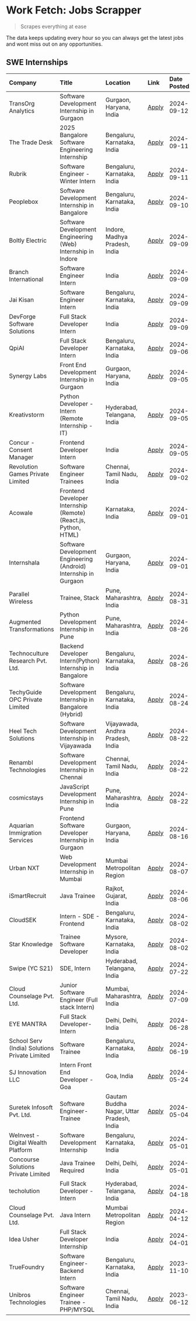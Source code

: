 # Work Fetch: Jobs Scrapper
> Scrapes everything at ease

The data keeps updating every hour so you can always get the latest jobs and wont miss out on any opportunities.

## SWE Internships
<!--START_SECTION:workfetch-->
| Company                                       | Title                                                            | Location                                  | Link                                                                                                                                                                                                                                                                                        | Date Posted   |
|:----------------------------------------------|:-----------------------------------------------------------------|:------------------------------------------|:--------------------------------------------------------------------------------------------------------------------------------------------------------------------------------------------------------------------------------------------------------------------------------------------|:--------------|
| TransOrg Analytics                            | Software Development Internship in Gurgaon                       | Gurgaon, Haryana, India                   | [Apply](https://in.linkedin.com/jobs/view/software-development-internship-in-gurgaon-at-transorg-analytics-4024791052?position=32&pageNum=0&refId=eyZLFwOUL55s8HIcMBzUYQ%3D%3D&trackingId=WqZ0aLH2ixRiq7Zwc9DxdA%3D%3D&trk=public_jobs_jserp-result_search-card)                            | 2024-09-12    |
| The Trade Desk                                | 2025 Bangalore Software Engineering Internship                   | Bengaluru, Karnataka, India               | [Apply](https://in.linkedin.com/jobs/view/2025-bangalore-software-engineering-internship-at-the-trade-desk-3987456531?position=5&pageNum=0&refId=eyZLFwOUL55s8HIcMBzUYQ%3D%3D&trackingId=FaHhc88M37YyMB7WzUBjGQ%3D%3D&trk=public_jobs_jserp-result_search-card)                             | 2024-09-11    |
| Rubrik                                        | Software Engineer - Winter Intern                                | Bengaluru, Karnataka, India               | [Apply](https://in.linkedin.com/jobs/view/software-engineer-winter-intern-at-rubrik-4006567784?position=8&pageNum=0&refId=eyZLFwOUL55s8HIcMBzUYQ%3D%3D&trackingId=O7WGydm%2Fe%2Fp5C6ZYaAIisg%3D%3D&trk=public_jobs_jserp-result_search-card)                                                | 2024-09-11    |
| Peoplebox                                     | Software Development Internship in Bangalore                     | Bengaluru, Karnataka, India               | [Apply](https://in.linkedin.com/jobs/view/software-development-internship-in-bangalore-at-peoplebox-4022411601?position=6&pageNum=0&refId=eyZLFwOUL55s8HIcMBzUYQ%3D%3D&trackingId=LZJvpvEO6l0spyYwlHutqQ%3D%3D&trk=public_jobs_jserp-result_search-card)                                    | 2024-09-10    |
| Boltly Electric                               | Software Development Engineering (Web) Internship in Indore      | Indore, Madhya Pradesh, India             | [Apply](https://in.linkedin.com/jobs/view/software-development-engineering-web-internship-in-indore-at-boltly-electric-4021686267?position=10&pageNum=0&refId=eyZLFwOUL55s8HIcMBzUYQ%3D%3D&trackingId=IWgqAZTF5G1%2FFg1Oo1B6oQ%3D%3D&trk=public_jobs_jserp-result_search-card)              | 2024-09-09    |
| Branch International                          | Software Engineer Intern                                         | India                                     | [Apply](https://in.linkedin.com/jobs/view/software-engineer-intern-at-branch-international-3360513601?position=21&pageNum=0&refId=eyZLFwOUL55s8HIcMBzUYQ%3D%3D&trackingId=ovi5BMVx%2BFsoZ%2BLztrIdRA%3D%3D&trk=public_jobs_jserp-result_search-card)                                        | 2024-09-09    |
| Jai Kisan                                     | Software Engineer Intern                                         | Bengaluru, Karnataka, India               | [Apply](https://in.linkedin.com/jobs/view/software-engineer-intern-at-jai-kisan-4024075360?position=33&pageNum=0&refId=eyZLFwOUL55s8HIcMBzUYQ%3D%3D&trackingId=Yuz4ZDE%2BlZv4%2FPgT4aifHA%3D%3D&trk=public_jobs_jserp-result_search-card)                                                   | 2024-09-09    |
| DevForge Software Solutions                   | Full Stack Developer Intern                                      | India                                     | [Apply](https://in.linkedin.com/jobs/view/full-stack-developer-intern-at-devforge-software-solutions-4020432958?position=41&pageNum=0&refId=eyZLFwOUL55s8HIcMBzUYQ%3D%3D&trackingId=EA1m76nBe5bmK%2Bnnn0s%2Fwg%3D%3D&trk=public_jobs_jserp-result_search-card)                              | 2024-09-09    |
| QpiAI                                         | Full Stack Developer Intern                                      | Bengaluru, Karnataka, India               | [Apply](https://in.linkedin.com/jobs/view/full-stack-developer-intern-at-qpiai-4017395346?position=53&pageNum=0&refId=eyZLFwOUL55s8HIcMBzUYQ%3D%3D&trackingId=kl6I6j2m7Lp5cOIYHxSrPA%3D%3D&trk=public_jobs_jserp-result_search-card)                                                        | 2024-09-06    |
| Synergy Labs                                  | Front End Development Internship in Gurgaon                      | Gurgaon, Haryana, India                   | [Apply](https://in.linkedin.com/jobs/view/front-end-development-internship-in-gurgaon-at-synergy-labs-4018742698?position=25&pageNum=0&refId=eyZLFwOUL55s8HIcMBzUYQ%3D%3D&trackingId=GMgvJX3tirOwBqq8TbMx2Q%3D%3D&trk=public_jobs_jserp-result_search-card)                                 | 2024-09-05    |
| Kreativstorm                                  | Python Developer - Intern (Remote Internship - IT)               | Hyderabad, Telangana, India               | [Apply](https://in.linkedin.com/jobs/view/python-developer-intern-remote-internship-it-at-kreativstorm-4018537919?position=44&pageNum=0&refId=eyZLFwOUL55s8HIcMBzUYQ%3D%3D&trackingId=z9RNO%2B%2BBSo0GpWwGMzh9qw%3D%3D&trk=public_jobs_jserp-result_search-card)                            | 2024-09-05    |
| Concur - Consent Manager                      | Frontend Developer Intern                                        | India                                     | [Apply](https://in.linkedin.com/jobs/view/frontend-developer-intern-at-concur-consent-manager-4016878382?position=50&pageNum=0&refId=eyZLFwOUL55s8HIcMBzUYQ%3D%3D&trackingId=xsww75pXCHiAtODnw5WtjQ%3D%3D&trk=public_jobs_jserp-result_search-card)                                         | 2024-09-05    |
| Revolution Games Private Limited              | Software Engineer Trainees                                       | Chennai, Tamil Nadu, India                | [Apply](https://in.linkedin.com/jobs/view/software-engineer-trainees-at-revolution-games-private-limited-4015912927?position=45&pageNum=0&refId=eyZLFwOUL55s8HIcMBzUYQ%3D%3D&trackingId=wq%2B69lsz3WxawUtfUflGOg%3D%3D&trk=public_jobs_jserp-result_search-card)                            | 2024-09-02    |
| Acowale                                       | Frontend Developer Internship (Remote) (React.js, Python, HTML)  | Karnataka, India                          | [Apply](https://in.linkedin.com/jobs/view/frontend-developer-internship-remote-react-js-python-html-at-acowale-4014663920?position=2&pageNum=0&refId=eyZLFwOUL55s8HIcMBzUYQ%3D%3D&trackingId=9B1a9NyOdWv8pvI3n3ay7Q%3D%3D&trk=public_jobs_jserp-result_search-card)                         | 2024-09-01    |
| Internshala                                   | Software Development Engineering (Android) Internship in Gurgaon | Gurgaon, Haryana, India                   | [Apply](https://in.linkedin.com/jobs/view/software-development-engineering-android-internship-in-gurgaon-at-internshala-4015471580?position=9&pageNum=0&refId=eyZLFwOUL55s8HIcMBzUYQ%3D%3D&trackingId=Kc7H%2BZ1iVDgARUkOV8JejA%3D%3D&trk=public_jobs_jserp-result_search-card)              | 2024-09-01    |
| Parallel Wireless                             | Trainee, Stack                                                   | Pune, Maharashtra, India                  | [Apply](https://in.linkedin.com/jobs/view/trainee-stack-at-parallel-wireless-3905689841?position=51&pageNum=0&refId=eyZLFwOUL55s8HIcMBzUYQ%3D%3D&trackingId=wGUC5He0Ki94SjGzUb%2Bhcw%3D%3D&trk=public_jobs_jserp-result_search-card)                                                        | 2024-08-31    |
| Augmented Transformations                     | Python Development Internship in Pune                            | Pune, Maharashtra, India                  | [Apply](https://in.linkedin.com/jobs/view/python-development-internship-in-pune-at-augmented-transformations-4010741884?position=16&pageNum=0&refId=eyZLFwOUL55s8HIcMBzUYQ%3D%3D&trackingId=3HI7EmlbiIF6VkL6RtCmsQ%3D%3D&trk=public_jobs_jserp-result_search-card)                          | 2024-08-26    |
| Technoculture Research Pvt. Ltd.              | Backend Developer Intern(Python) Internship in Bangalore         | Bengaluru, Karnataka, India               | [Apply](https://in.linkedin.com/jobs/view/backend-developer-intern-python-internship-in-bangalore-at-technoculture-research-pvt-ltd-4010744714?position=36&pageNum=0&refId=eyZLFwOUL55s8HIcMBzUYQ%3D%3D&trackingId=%2B6LoUFChVJS7n7N1N3bFyw%3D%3D&trk=public_jobs_jserp-result_search-card) | 2024-08-26    |
| TechyGuide OPC Private Limited                | Software Development Internship in Bangalore (Hybrid)            | Bengaluru, Karnataka, India               | [Apply](https://in.linkedin.com/jobs/view/software-development-internship-in-bangalore-hybrid-at-techyguide-opc-private-limited-4009591646?position=42&pageNum=0&refId=eyZLFwOUL55s8HIcMBzUYQ%3D%3D&trackingId=VkXd9tQJ6mR9QLrCxrVGqg%3D%3D&trk=public_jobs_jserp-result_search-card)       | 2024-08-24    |
| Heel Tech Solutions                           | Software Development Internship in Vijayawada                    | Vijayawada, Andhra Pradesh, India         | [Apply](https://in.linkedin.com/jobs/view/software-development-internship-in-vijayawada-at-heel-tech-solutions-4007906692?position=23&pageNum=0&refId=eyZLFwOUL55s8HIcMBzUYQ%3D%3D&trackingId=YUCx7SP97f3yIQpad8KSVA%3D%3D&trk=public_jobs_jserp-result_search-card)                        | 2024-08-22    |
| Renambl Technologies                          | Software Development Internship in Chennai                       | Chennai, Tamil Nadu, India                | [Apply](https://in.linkedin.com/jobs/view/software-development-internship-in-chennai-at-renambl-technologies-4007910299?position=26&pageNum=0&refId=eyZLFwOUL55s8HIcMBzUYQ%3D%3D&trackingId=yum9JAhJflmur4QamPX4cw%3D%3D&trk=public_jobs_jserp-result_search-card)                          | 2024-08-22    |
| cosmicstays                                   | JavaScript Development Internship in Pune                        | Pune, Maharashtra, India                  | [Apply](https://in.linkedin.com/jobs/view/javascript-development-internship-in-pune-at-cosmicstays-4007904825?position=46&pageNum=0&refId=eyZLFwOUL55s8HIcMBzUYQ%3D%3D&trackingId=NITrip5TMq6aGrHxNtAc0Q%3D%3D&trk=public_jobs_jserp-result_search-card)                                    | 2024-08-22    |
| Aquarian Immigration Services                 | Frontend Software Developer Internship in Gurgaon                | Gurgaon, Haryana, India                   | [Apply](https://in.linkedin.com/jobs/view/frontend-software-developer-internship-in-gurgaon-at-aquarian-immigration-services-4003119832?position=57&pageNum=0&refId=eyZLFwOUL55s8HIcMBzUYQ%3D%3D&trackingId=5fUJiTVRFj%2BXiLUMF6%2BUQg%3D%3D&trk=public_jobs_jserp-result_search-card)      | 2024-08-16    |
| Urban NXT                                     | Web Development Internship in Mumbai                             | Mumbai Metropolitan Region                | [Apply](https://in.linkedin.com/jobs/view/web-development-internship-in-mumbai-at-urban-nxt-3995561641?position=59&pageNum=0&refId=eyZLFwOUL55s8HIcMBzUYQ%3D%3D&trackingId=cg6mcGrPCR%2BKfUmpiCskJw%3D%3D&trk=public_jobs_jserp-result_search-card)                                         | 2024-08-07    |
| iSmartRecruit                                 | Java Trainee                                                     | Rajkot, Gujarat, India                    | [Apply](https://in.linkedin.com/jobs/view/java-trainee-at-ismartrecruit-3992301825?position=27&pageNum=0&refId=eyZLFwOUL55s8HIcMBzUYQ%3D%3D&trackingId=pT%2BRPmrOi4Z4c1IOfdvCUA%3D%3D&trk=public_jobs_jserp-result_search-card)                                                             | 2024-08-06    |
| CloudSEK                                      | Intern - SDE - Frontend                                          | Bengaluru, Karnataka, India               | [Apply](https://in.linkedin.com/jobs/view/intern-sde-frontend-at-cloudsek-3991574495?position=18&pageNum=0&refId=eyZLFwOUL55s8HIcMBzUYQ%3D%3D&trackingId=Jt8ZAKDTZsjgO%2FddNDszdA%3D%3D&trk=public_jobs_jserp-result_search-card)                                                           | 2024-08-02    |
| Star Knowledge                                | Trainee Software Developer                                       | Mysore, Karnataka, India                  | [Apply](https://in.linkedin.com/jobs/view/trainee-software-developer-at-star-knowledge-3991516161?position=52&pageNum=0&refId=eyZLFwOUL55s8HIcMBzUYQ%3D%3D&trackingId=dNHsMlIIw6i0Lk4uW1jNYA%3D%3D&trk=public_jobs_jserp-result_search-card)                                                | 2024-08-02    |
| Swipe (YC S21)                                | SDE, Intern                                                      | Hyderabad, Telangana, India               | [Apply](https://in.linkedin.com/jobs/view/sde-intern-at-swipe-yc-s21-3980368092?position=54&pageNum=0&refId=eyZLFwOUL55s8HIcMBzUYQ%3D%3D&trackingId=SBQL3865PwW97nzdGhSEpA%3D%3D&trk=public_jobs_jserp-result_search-card)                                                                  | 2024-07-22    |
| Cloud Counselage Pvt. Ltd.                    | Junior Software Engineer (Full stack Intern)                     | Mumbai, Maharashtra, India                | [Apply](https://in.linkedin.com/jobs/view/junior-software-engineer-full-stack-intern-at-cloud-counselage-pvt-ltd-3967725851?position=14&pageNum=0&refId=eyZLFwOUL55s8HIcMBzUYQ%3D%3D&trackingId=oGJpeEmcYuqCvurhXqvGIA%3D%3D&trk=public_jobs_jserp-result_search-card)                      | 2024-07-09    |
| EYE MANTRA                                    | Full Stack Developer- Intern                                     | Delhi, Delhi, India                       | [Apply](https://in.linkedin.com/jobs/view/full-stack-developer-intern-at-eye-mantra-3960988037?position=49&pageNum=0&refId=eyZLFwOUL55s8HIcMBzUYQ%3D%3D&trackingId=zCssJBnt8qi6Jjc16FAiPw%3D%3D&trk=public_jobs_jserp-result_search-card)                                                   | 2024-06-28    |
| School Serv (India) Solutions Private Limited | Software Trainee                                                 | Bengaluru, Karnataka, India               | [Apply](https://in.linkedin.com/jobs/view/software-trainee-at-school-serv-india-solutions-private-limited-3953917603?position=19&pageNum=0&refId=eyZLFwOUL55s8HIcMBzUYQ%3D%3D&trackingId=b74oNRnFcvDcnwJRKuEKTA%3D%3D&trk=public_jobs_jserp-result_search-card)                             | 2024-06-19    |
| SJ Innovation LLC                             | Intern Front End Developer - Goa                                 | Goa, India                                | [Apply](https://in.linkedin.com/jobs/view/intern-front-end-developer-goa-at-sj-innovation-llc-3931678611?position=12&pageNum=0&refId=eyZLFwOUL55s8HIcMBzUYQ%3D%3D&trackingId=KXxkCpQM%2Bc3jEcfgx8pfJw%3D%3D&trk=public_jobs_jserp-result_search-card)                                       | 2024-05-24    |
| Suretek Infosoft Pvt. Ltd.                    | Software Engineer-Trainee                                        | Gautam Buddha Nagar, Uttar Pradesh, India | [Apply](https://in.linkedin.com/jobs/view/software-engineer-trainee-at-suretek-infosoft-pvt-ltd-3916999948?position=38&pageNum=0&refId=eyZLFwOUL55s8HIcMBzUYQ%3D%3D&trackingId=p32jbM65OyGX7X2D4Wbw5Q%3D%3D&trk=public_jobs_jserp-result_search-card)                                       | 2024-05-04    |
| WeInvest - Digital Wealth Platform            | Software Development Internship                                  | Bengaluru, Karnataka, India               | [Apply](https://in.linkedin.com/jobs/view/software-development-internship-at-weinvest-digital-wealth-platform-3912867225?position=3&pageNum=0&refId=eyZLFwOUL55s8HIcMBzUYQ%3D%3D&trackingId=doqoH%2BXEaKcQND5TnNbMNQ%3D%3D&trk=public_jobs_jserp-result_search-card)                        | 2024-05-01    |
| Concourse Solutions Private Limited           | Java Trainee Required                                            | Delhi, Delhi, India                       | [Apply](https://in.linkedin.com/jobs/view/java-trainee-required-at-concourse-solutions-private-limited-3912869388?position=11&pageNum=0&refId=eyZLFwOUL55s8HIcMBzUYQ%3D%3D&trackingId=QgWRQkH63hLB6DMrKvXUow%3D%3D&trk=public_jobs_jserp-result_search-card)                                | 2024-05-01    |
| techolution                                   | Full Stack Developer - Intern                                    | Hyderabad, Telangana, India               | [Apply](https://in.linkedin.com/jobs/view/full-stack-developer-intern-at-techolution-3904814977?position=58&pageNum=0&refId=eyZLFwOUL55s8HIcMBzUYQ%3D%3D&trackingId=QsqGWKPW0MRkbb96UAqiqA%3D%3D&trk=public_jobs_jserp-result_search-card)                                                  | 2024-04-18    |
| Cloud Counselage Pvt. Ltd.                    | Java Intern                                                      | Mumbai Metropolitan Region                | [Apply](https://in.linkedin.com/jobs/view/java-intern-at-cloud-counselage-pvt-ltd-3896025667?position=39&pageNum=0&refId=eyZLFwOUL55s8HIcMBzUYQ%3D%3D&trackingId=Q6Z34bqKWRr8%2BGTKWC9IoA%3D%3D&trk=public_jobs_jserp-result_search-card)                                                   | 2024-04-12    |
| Idea Usher                                    | Full Stack Developer Internship                                  | India                                     | [Apply](https://in.linkedin.com/jobs/view/full-stack-developer-internship-at-idea-usher-3879565540?position=22&pageNum=0&refId=eyZLFwOUL55s8HIcMBzUYQ%3D%3D&trackingId=EkWf7kHTHXZruyWaAwdzlQ%3D%3D&trk=public_jobs_jserp-result_search-card)                                               | 2024-04-01    |
| TrueFoundry                                   | Software Engineer-Backend Intern                                 | Bengaluru, Karnataka, India               | [Apply](https://in.linkedin.com/jobs/view/software-engineer-backend-intern-at-truefoundry-3779508170?position=43&pageNum=0&refId=eyZLFwOUL55s8HIcMBzUYQ%3D%3D&trackingId=3%2BRiAX0IuevlgQhbl%2BciuA%3D%3D&trk=public_jobs_jserp-result_search-card)                                         | 2023-11-10    |
| Unibros Technologies                          | Software Engineer Trainee - PHP/MYSQL                            | Chennai, Tamil Nadu, India                | [Apply](https://in.linkedin.com/jobs/view/software-engineer-trainee-php-mysql-at-unibros-technologies-3656599241?position=48&pageNum=0&refId=eyZLFwOUL55s8HIcMBzUYQ%3D%3D&trackingId=5s3cCQq7b6X4tSG99VPpCg%3D%3D&trk=public_jobs_jserp-result_search-card)                                 | 2023-06-12    |
<!--END_SECTION:workfetch-->
